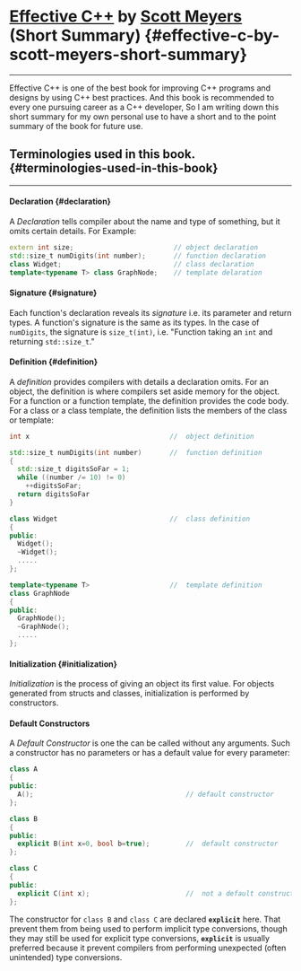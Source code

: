 # [Effective C++](https://www.amazon.com/Effective-Specific-Improve-Programs-Designs/dp/0321334876) by [Scott Meyers](https://en.wikipedia.org/wiki/Scott_Meyers) \(Short Summary\) {#effective-c-by-scott-meyers-short-summary}

---

Effective C++ is one of the best book for improving C++ programs and designs by using C++ best practices. And this book is recommended to every one pursuing career as a C++ developer, So I am writing down this short summary for my own personal use to have a short and to the point summary of the book for future use.

## Terminologies used in this book. {#terminologies-used-in-this-book}

---

#### Declaration {#declaration}

A _Declaration_ tells compiler about the name and type of something, but it omits certain details. For Example:

```cpp
extern int size;                         // object declaration
std::size_t numDigits(int number);       // function declaration
class Widget;                            // class declaration
template<typename T> class GraphNode;    // template delaration
```

#### Signature {#signature}

Each function's declaration reveals its _signature_ i.e. its parameter and return types. A function's signature is the same as its types. In the case of `numDigits`, the signature is `size_t(int)`, i.e. "Function taking an `int` and returning `std::size_t`."

#### Definition {#definition}

A _definition_ provides compilers with details a declaration omits. For an object, the definition is where compilers set aside memory for the object. For a function or a function template, the definition provides the code body. For a class or a class template, the definition lists the members of the class or template:

```cpp
int x                                   //  object definition

std::size_t numDigits(int number)       //  function definition
{
  std::size_t digitsSoFar = 1;
  while ((number /= 10) != 0)
    ++digitsSoFar;
  return digitsSoFar
}

class Widget                            //  class definition
{
public:
  Widget();
  ~Widget();
  .....
};

template<typename T>                    //  template definition
class GraphNode
{
public:
  GraphNode();
  ~GraphNode();
  .....
};
```

#### Initialization {#initialization}

_Initialization_ is the process of giving an object its first value. For objects generated from structs and classes, initialization is performed by constructors.

#### Default Constructors

A _Default Constructor_ is one the can be called without any arguments. Such a constructor has no parameters or has a default value for every parameter:

```cpp
class A
{
public:
  A();                                      // default constructor
};

class B
{
public:
  explicit B(int x=0, bool b=true);         //  default constructor
};

class C
{
public:
  explicit C(int x);                        //  not a default constructor
};
```

The constructor for `class B` and `class C` are declared <b>`explicit`</b> here. That prevent them from being used to perform implicit type conversions, though they may still be used for explicit type conversions, <b>`explicit`</b> is usually preferred because it prevent compilers from performing unexpected (often unintended) type conversions.




